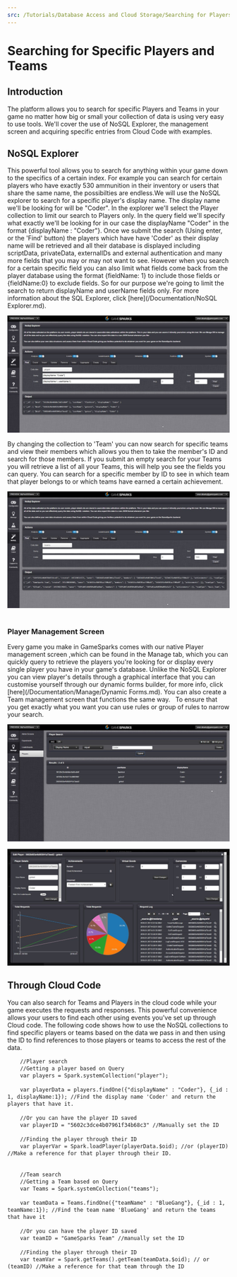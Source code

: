 ```yaml
---
src: /Tutorials/Database Access and Cloud Storage/Searching for Players and Teams.md
---
```


# Searching for Specific Players and Teams

## Introduction

The platform allows you to search for specific Players and Teams in your game no matter how big or small your collection of data is using very easy to use tools. We'll cover the use of NoSQL Explorer, the management screen and acquiring specific entries from Cloud Code with examples.  

## NoSQL Explorer

This powerful tool allows you to search for anything within your game down to the specifics of a certain index. For example you can search for certain players who have exactly 530 ammunition in their inventory or users that share the same name, the possibilties are endless.We will use the NoSQL explorer to search for a specific player's display name. The display name we'll be looking for will be "Coder". In the explorer we'll select the Player collection to limit our search to Players only. In the query field we'll specify what exactly we'll be looking for in our case the displayName "Coder" in the format {displayName : "Coder"}. Once we submit the search (Using enter, or the 'Find' button) the players which have have 'Coder' as their display name will be retrieved and all their database is displayed including scriptData, privateData, externalIDs and external authentication and many more fields that you may or may not want to see. However when you search for a certain specific field you can also limit what fields come back from the player database using the format {fieldName: 1} to include those fields or {fieldName:0} to exclude fields. So for our purpose we're going to limit the search to return displayName and userName fields only. For more information about the SQL Explorer, click [here](/Documentation/NoSQL Explorer.md).

![](img/TeamsPlayersSearch/1.jpg)

By changing the collection to 'Team' you can now search for specific teams and view their members which allows you then to take the member's ID and search for those members. If you submit an empty search for your Teams you will retrieve a list of all your Teams, this will help you see the fields you can query. You can search for a specific member by ID to see in which team that player belongs to or which teams have earned a certain achievement.

![](img/TeamsPlayersSearch/2.jpg)
   

### Player Management Screen

Every game you make in GameSparks comes with our native Player management screen ,which can be found in the Manage tab, which you can quickly query to retrieve the players you're looking for or display every single player you have in your game's database. Unlike the NoSQL Explorer you can view player's details through a graphical interface that you can customise yourself through our dynamic forms builder, for more info, click [here](/Documentation/Manage/Dynamic Forms.md). You can also create a Team management screen that functions the same way.   To ensure that you get exactly what you want you can use rules or group of rules to narrow your search.

![](img/TeamsPlayersSearch/3.jpg)

![](img/TeamsPlayersSearch/4.jpg)


## Through Cloud Code

You can also search for Teams and Players in the cloud code while your game executes the requests and responses. This powerful convenience allows your users to find each other using events you've set up through Cloud code. The following code shows how to use the NoSQL collections to find specific players or teams based on the data we pass in and then using the ID to find references to those players or teams to access the rest of the data.

```    
    //Player search
    //Getting a player based on Query
    var players = Spark.systemCollection("player");

    var playerData = players.findOne({"displayName" : "Coder"}, {_id : 1, displayName:1}); //Find the display name 'Coder' and return the players that have it.

    //Or you can have the player ID saved
    var playerID = "5602c3dce4b07961f34b68c3" //Manually set the ID

    //Finding the player through their ID
    var playerVar = Spark.loadPlayer(playerData.$oid); //or (playerID) //Make a reference for that player through their ID.


    //Team search
    //Getting a Team based on Query
    var Teams = Spark.systemCollection("teams");

    var teamData = Teams.findOne({"teamName" : "BlueGang"}, {_id : 1, teamName:1}); //Find the team name 'BlueGang' and return the teams that have it

    //Or you can have the player ID saved
    var teamID = "GameSparks Team" //manually set the ID

    //Finding the player through their ID
    var teamVar = Spark.getTeams().getTeam(teamData.$oid); // or (teamID) //Make a reference for that team through the ID

```
